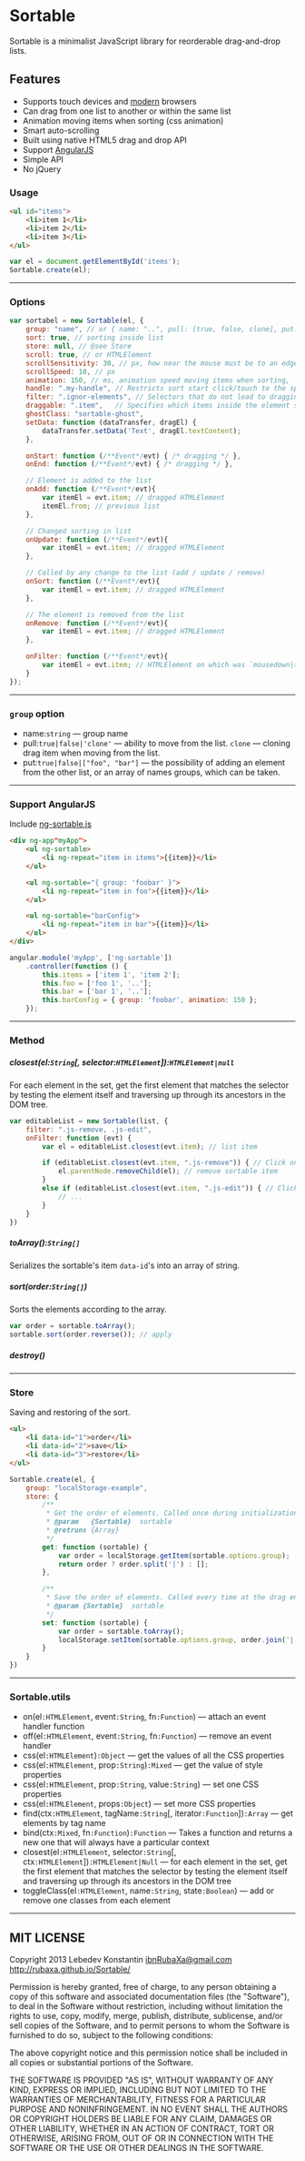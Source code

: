 # Sortable

Sortable is a minimalist JavaScript library for reorderable drag-and-drop lists.

## Features
 * Supports touch devices and [modern](http://caniuse.com/#search=drag) browsers
 * Can drag from one list to another or within the same list
 * Animation moving items when sorting (css animation)
 * Smart auto-scrolling
 * Built using native HTML5 drag and drop API
 * Support [AngularJS](#ng)
 * Simple API
 * No jQuery


### Usage
```html
<ul id="items">
	<li>item 1</li>
	<li>item 2</li>
	<li>item 3</li>
</ul>
```

```js
var el = document.getElementById('items');
Sortable.create(el);
```


---


### Options
```js
var sortabel = new Sortable(el, {
	group: "name", // or { name: "..", pull: [true, false, clone], put: [true, false, array] }
	sort: true, // sorting inside list
	store: null, // @see Store
	scroll: true, // or HTMLElement
	scrollSensitivity: 30, // px, how near the mouse must be to an edge to start scrolling.
	scrollSpeed: 10, // px
	animation: 150, // ms, animation speed moving items when sorting, `0` — without animation
	handle: ".my-handle", // Restricts sort start click/touch to the specified element
	filter: ".ignor-elements", // Selectors that do not lead to dragging (String or Function)
	draggable: ".item",   // Specifies which items inside the element should be sortable
	ghostClass: "sortable-ghost",
	setData: function (dataTransfer, dragEl) {
		dataTransfer.setData('Text', dragEl.textContent);
	},

	onStart: function (/**Event*/evt) { /* dragging */ },
	onEnd: function (/**Event*/evt) { /* dragging */ },

	// Element is added to the list
	onAdd: function (/**Event*/evt){
		var itemEl = evt.item; // dragged HTMLElement
		itemEl.from; // previous list
	},

	// Changed sorting in list
	onUpdate: function (/**Event*/evt){
		var itemEl = evt.item; // dragged HTMLElement
	},

	// Called by any change to the list (add / update / remove)
	onSort: function (/**Event*/evt){
		var itemEl = evt.item; // dragged HTMLElement
	},

	// The element is removed from the list
	onRemove: function (/**Event*/evt){
		var itemEl = evt.item; // dragged HTMLElement
	},

	onFilter: function (/**Event*/evt){
		var itemEl = evt.item; // HTMLElement on which was `mousedown|tapstart` event.
	}
});
```

---


### `group` option

 * name:`string` — group name
 * pull:`true|false|'clone'` — ability to move from the list. `clone` — cloning drag item when moving from the list.
 * put:`true|false|["foo", "bar"]` — the possibility of adding an element from the other list, or an array of names groups, which can be taken.


---

<a name="ng"></a>
### Support AngularJS
Include [ng-sortable.js](ng-sortable.js)

```html
<div ng-app"myApp">
	<ul ng-sortable>
		<li ng-repeat="item in items">{{item}}</li>
	</ul>

	<ul ng-sortable="{ group: 'foobar' }">
		<li ng-repeat="item in foo">{{item}}</li>
	</ul>

	<ul ng-sortable="barConfig">
		<li ng-repeat="item in bar">{{item}}</li>
	</ul>
</div>
```


```js
angular.module('myApp', ['ng-sortable'])
	.controller(function () {
		this.items = ['item 1', 'item 2'];
		this.foo = ['foo 1', '..'];
		this.bar = ['bar 1', '..'];
		this.barConfig = { group: 'foobar', animation: 150 };
	});
```

---

### Method

##### closest(el:`String`[, selector:`HTMLElement`]):`HTMLElement|null`
For each element in the set, get the first element that matches the selector by testing the element itself and traversing up through its ancestors in the DOM tree.

```js
var editableList = new Sortable(list, {
	filter: ".js-remove, .js-edit",
	onFilter: function (evt) {
		var el = editableList.closest(evt.item); // list item

		if (editableList.closest(evt.item, ".js-remove")) { // Click on remove button
			el.parentNode.removeChild(el); // remove sortable item
		}
		else if (editableList.closest(evt.item, ".js-edit")) { // Click on edit link
			// ...
		}
	}
})
```


##### toArray():`String[]`
Serializes the sortable's item `data-id`'s into an array of string.


##### sort(order:`String[]`)
Sorts the elements according to the array.
```js
var order = sortable.toArray();
sortable.sort(order.reverse()); // apply
```


##### destroy()


---


### Store
Saving and restoring of the sort.

```html
<ul>
	<li data-id="1">order</li>
	<li data-id="2">save</li>
	<li data-id="3">restore</li>
</ul>
```

```js
Sortable.create(el, {
	group: "localStorage-example",
	store: {
		/**
		 * Get the order of elements. Called once during initialization.
		 * @param   {Sortable}  sortable
		 * @retruns {Array}
		 */
		get: function (sortable) {
			var order = localStorage.getItem(sortable.options.group);
			return order ? order.split('|') : [];
		},

		/**
		 * Save the order of elements. Called every time at the drag end.
		 * @param {Sortable}  sortable
		 */
		set: function (sortable) {
			var order = sortable.toArray();
			localStorage.setItem(sortable.options.group, order.join('|'));
		}
	}
})
```



---



### Sortable.utils
* on(el`:HTMLElement`, event`:String`, fn`:Function`) — attach an event handler function
* off(el`:HTMLElement`, event`:String`, fn`:Function`) — remove an event handler
* css(el`:HTMLElement`)`:Object` — get the values of all the CSS properties
* css(el`:HTMLElement`, prop`:String`)`:Mixed` — get the value of style properties
* css(el`:HTMLElement`, prop`:String`, value`:String`) — set one CSS properties
* css(el`:HTMLElement`, props`:Object`) — set more CSS properties
* find(ctx`:HTMLElement`, tagName`:String`[, iterator`:Function`])`:Array` — get elements by tag name
* bind(ctx`:Mixed`, fn`:Function`)`:Function` — Takes a function and returns a new one that will always have a particular context
* closest(el`:HTMLElement`, selector`:String`[, ctx`:HTMLElement`])`:HTMLElement|Null` — for each element in the set, get the first element that matches the selector by testing the element itself and traversing up through its ancestors in the DOM tree
* toggleClass(el`:HTMLElement`, name`:String`, state`:Boolean`) — add or remove one classes from each element



---



## MIT LICENSE
Copyright 2013 Lebedev Konstantin <ibnRubaXa@gmail.com>
http://rubaxa.github.io/Sortable/

Permission is hereby granted, free of charge, to any person obtaining
a copy of this software and associated documentation files (the
"Software"), to deal in the Software without restriction, including
without limitation the rights to use, copy, modify, merge, publish,
distribute, sublicense, and/or sell copies of the Software, and to
permit persons to whom the Software is furnished to do so, subject to
the following conditions:

The above copyright notice and this permission notice shall be
included in all copies or substantial portions of the Software.

THE SOFTWARE IS PROVIDED "AS IS", WITHOUT WARRANTY OF ANY KIND,
EXPRESS OR IMPLIED, INCLUDING BUT NOT LIMITED TO THE WARRANTIES OF
MERCHANTABILITY, FITNESS FOR A PARTICULAR PURPOSE AND
NONINFRINGEMENT. IN NO EVENT SHALL THE AUTHORS OR COPYRIGHT HOLDERS BE
LIABLE FOR ANY CLAIM, DAMAGES OR OTHER LIABILITY, WHETHER IN AN ACTION
OF CONTRACT, TORT OR OTHERWISE, ARISING FROM, OUT OF OR IN CONNECTION
WITH THE SOFTWARE OR THE USE OR OTHER DEALINGS IN THE SOFTWARE.

